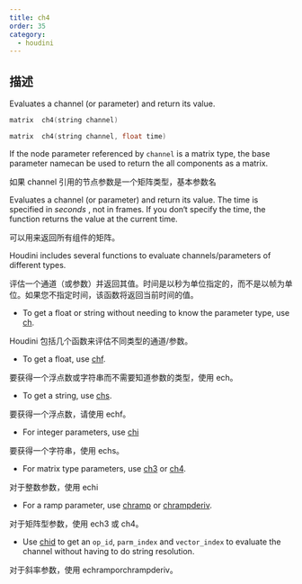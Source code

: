 ```yaml
---
title: ch4
order: 35
category:
  - houdini
---
```

    
## 描述

Evaluates a channel (or parameter) and return its value.

```c
matrix  ch4(string channel)
```

```c
matrix  ch4(string channel, float time)
```

If the node parameter referenced by `channel` is a matrix type, the base
parameter namecan be used to return the all components as a matrix.

如果 channel 引用的节点参数是一个矩阵类型，基本参数名

Evaluates a channel (or parameter) and return its value. The time is specified
in _seconds_ , not in frames. If you don‘t specify the time, the function
returns the value at the current time.

可以用来返回所有组件的矩阵。

Houdini includes several functions to evaluate channels/parameters of
different types.

评估一个通道（或参数）并返回其值。时间是以秒为单位指定的，而不是以帧为单位。如果您不指定时间，该函数将返回当前时间的值。

- To get a float or string without needing to know the parameter type, use [ch](ch.html "Evaluates a channel (or parameter) and return its value.").

Houdini 包括几个函数来评估不同类型的通道/参数。

- To get a float, use [chf](chf.html "Evaluates a channel (or parameter) and return its value.").

要获得一个浮点数或字符串而不需要知道参数的类型，使用 ech。

- To get a string, use [chs](chs.html "Evaluates a channel (or parameter) and return its value.").

要获得一个浮点数，请使用 echf。

- For integer parameters, use [chi](chi.html "Evaluates a channel (or parameter) and return its value.")

要获得一个字符串，使用 echs。

- For matrix type parameters, use [ch3](ch3.html "Evaluates a channel (or parameter) and return its value.") or [ch4](ch4.html "Evaluates a channel (or parameter) and return its value.").

对于整数参数，使用 echi

- For a ramp parameter, use [chramp](chramp.html "Evaluates a ramp parameter and return its value.") or [chrampderiv](chrampderiv.html "Evaluates the derivative of a parm parameter with respect to position.").

对于矩阵型参数，使用 ech3 或 ch4。

- Use [chid](chid.html "Resolves a channel string (or parameter) and return op_id, parm_index and vector_index.") to get an `op_id`, `parm_index` and `vector_index` to evaluate the channel without having to do string resolution.

对于斜率参数，使用 echramporchrampderiv。
